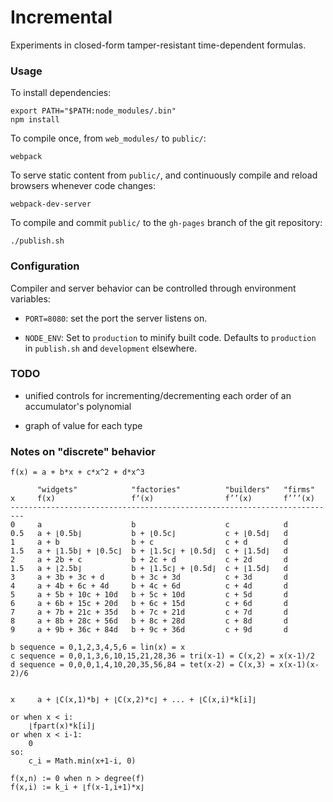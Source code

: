 # Incremental

Experiments in closed-form tamper-resistant time-dependent formulas.

### Usage

To install dependencies:

    export PATH="$PATH:node_modules/.bin"
    npm install

To compile once, from `web_modules/` to `public/`:

    webpack

To serve static content from `public/`, and continuously compile and reload browsers whenever code changes:

    webpack-dev-server

To compile and commit `public/` to the `gh-pages` branch of the git repository:

    ./publish.sh

### Configuration

Compiler and server behavior can be controlled through environment variables:

 - `PORT=8080`: set the port the server listens on.

 - `NODE_ENV`: Set to `production` to minify built code. Defaults to `production` in `publish.sh` and `development` elsewhere.

### TODO

- unified controls for incrementing/decrementing each order of an accumulator's polynomial

- graph of value for each type


### Notes on "discrete" behavior

    f(x) = a + b*x + c*x^2 + d*x^3
        
          "widgets"            "factories"          "builders"   "firms"
    x     f(x)                 f‘(x)                f’’(x)       f’’’(x)
    -------------------------------------------------------------------------
    0     a                    b                    c            d
    0.5   a + ⌊0.5b⌋           b + ⌊0.5c⌋           c + ⌊0.5d⌋   d
    1     a + b                b + c                c + d        d
    1.5   a + ⌊1.5b⌋ + ⌊0.5c⌋  b + ⌊1.5c⌋ + ⌊0.5d⌋  c + ⌊1.5d⌋   d
    2     a + 2b + c           b + 2c + d           c + 2d       d
    1.5   a + ⌊2.5b⌋           b + ⌊1.5c⌋ + ⌊0.5d⌋  c + ⌊1.5d⌋   d
    3     a + 3b + 3c + d      b + 3c + 3d          c + 3d       d
    4     a + 4b + 6c + 4d     b + 4c + 6d          c + 4d       d
    5     a + 5b + 10c + 10d   b + 5c + 10d         c + 5d       d
    6     a + 6b + 15c + 20d   b + 6c + 15d         c + 6d       d
    7     a + 7b + 21c + 35d   b + 7c + 21d         c + 7d       d
    8     a + 8b + 28c + 56d   b + 8c + 28d         c + 8d       d
    9     a + 9b + 36c + 84d   b + 9c + 36d         c + 9d       d

    b sequence = 0,1,2,3,4,5,6 = lin(x) = x
    c sequence = 0,0,1,3,6,10,15,21,28,36 = tri(x-1) = C(x,2) = x(x-1)/2
    d sequence = 0,0,0,1,4,10,20,35,56,84 = tet(x-2) = C(x,3) = x(x-1)(x-2)/6


    x     a + ⌊C(x,1)*b⌋ + ⌊C(x,2)*c⌋ + ... + ⌊C(x,i)*k[i]⌋

    or when x < i:
        ⌊fpart(x)*k[i]⌋
    or when x < i-1:
        0
    so:
        c_i = Math.min(x+1-i, 0)

    f(x,n) := 0 when n > degree(f)
    f(x,i) := k_i + ⌊f(x-1,i+1)*x⌋
